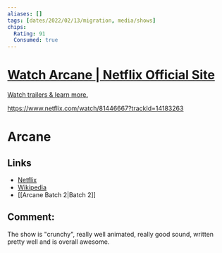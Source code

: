```yaml
---
aliases: []
tags: [dates/2022/02/13/migration, media/shows]
chips:
  Rating: 91
  Consumed: true
---
```




<div class="rich-link-card-container"><a class="rich-link-card" href="https://www.netflix.com/watch/81446667?trackId=14183263" target="_blank">
	<div class="rich-link-image-container">
		<div class="rich-link-image" style="background-image: url('https://occ-0-769-768.1.nflxso.net/dnm/api/v6/U6_eu_lw5TPOkLCYXBHQsUANDp0/AAAABWiz2QNaiC4pMM8J-uWx6IgnT_1SJrbbdRycS0kRYaH-i1yiIg_ew7wZHuKZ0AfrRSK1PSh9.png')">
	</div>
	</div>
	<div class="rich-link-card-text">
		<h1 class="rich-link-card-title">Watch Arcane | Netflix Official Site</h1>
		<p class="rich-link-card-description">
		Watch trailers & learn more.
		</p>
		<p class="rich-link-href">
		https://www.netflix.com/watch/81446667?trackId=14183263
		</p>
	</div>
</a></div>


# Arcane
## Links
- [Netflix](https://www.netflix.com/watch/81446667?trackId=14183263)   
- [Wikipedia](https://en.wikipedia.org/wiki/Arcane_(TV_series))
- [[Arcane Batch 2|Batch 2]]
## Comment:
  The show is "crunchy", really well animated, really good sound, written pretty well and is overall awesome. 